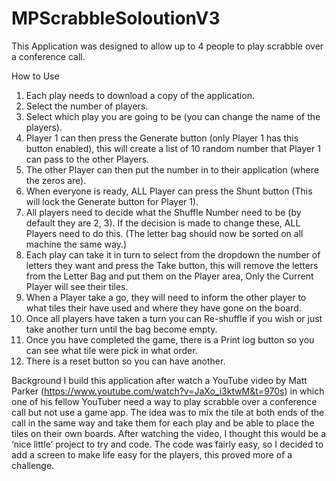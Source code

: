 # MPScrabbleSoloutionV3

This Application was designed to allow up to 4 people to play scrabble over a conference call.

How to Use
1. Each play needs to download a copy of the application.
2. Select the number of players.
3. Select which play you are going to be (you can change the name of the players).
4. Player 1 can then press the Generate button (only Player 1 has this button enabled), this will create a list of 10 random number that Player 1 
    can pass to the other Players.
5. The other Player can then put the number in to their application (where the zeros are).
6. When everyone is ready, ALL Player can press the Shunt button (This will lock the Generate button for Player 1).
7. All players need to decide what the Shuffle Number need to be (by default they are 2, 3). If the decision is made to change these,
   ALL Players need to do this. (The letter bag should now be sorted on all machine the same way.)
8. Each play can take it in turn to select from the dropdown the number of letters they want and press the Take button, this will remove
    the letters from the Letter Bag and put them on the Player area, Only the Current Player will see their tiles.
9. When a Player take a go, they will need to inform the other player to what tiles their have used and where they have gone on the board.
10. Once all players have taken a turn you can Re-shuffle if you wish or just take another turn until the bag become empty.
11. Once you have completed the game, there is a Print log button so you can see what tile were pick in what order.
12. There is a reset button so you can have another.

Background
I build this application after watch a YouTube video by Matt Parker (https://www.youtube.com/watch?v=JaXo_i3ktwM&t=970s) in which one of
his fellow YouTuber need a way to play scrabble over a conference call but not use a game app. The idea was to mix the tile at both ends
of the call in the same way and take them for each play and be able to place the tiles on their own boards. After watching the video, I
thought this would be a ‘nice little’ project to try and code. The code was fairly easy, so I decided to add a screen to make life easy
for the players, this proved more of a challenge.
